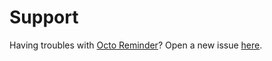 # Support
Having troubles with [Octo Reminder](https://github.com/apps/octo-reminder)? Open a new issue [here](https://github.com/set-reminder/issues/issues/new).
